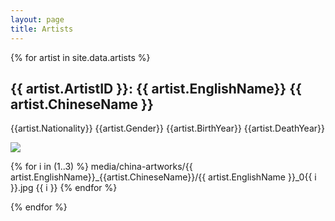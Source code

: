 ```yaml
---
layout: page
title: Artists
---
```


{% for artist in site.data.artists %}
<h2>{{ artist.ArtistID }}: {{ artist.EnglishName}} {{ artist.ChineseName }}</h2>
<p> {{artist.Nationality}}  {{artist.Gender}} {{artist.BirthYear}} {{artist.DeathYear}}</p>
<img src= "media/china-artworks/{{ artist.EnglishName}}_{{artist.ChineseName}}/{{ artist.EnglishName}}.jpg">

{% for i in (1..3) %} 
media/china-artworks/{{ artist.EnglishName}}_{{artist.ChineseName}}/{{ artist.EnglishName }}_0{{ i }}.jpg
  {{ i }}
{% endfor %}

{% endfor %}





